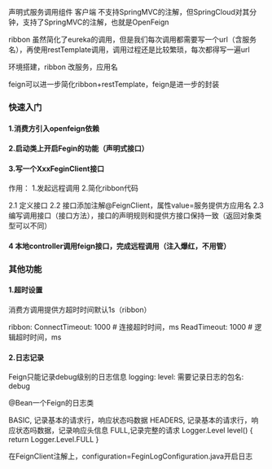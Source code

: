声明式服务调用组件
客户端
不支持SpringMVC的注解，但SpringCloud对其分钟，支持了SpringMVC的注解，也就是OpenFeign

ribbon 虽然简化了eureka的调用，但是我们每次调用都需要写一个url（含服务名），再使用restTemplate调用，调用过程还是比较繁琐，每次都得写一遍url

环境搭建，ribbon 改服务，应用名


feign可以进一步简化ribbon+restTemplate，feign是进一步的封装
### 快速入门

#### 1.消费方引入openfeign依赖


#### 2.启动类上开启Fegin的功能（声明式接口）



#### 3.写一个XxxFeginClient接口
作用：
1.发起远程调用
2.简化ribbon代码

2.1 定义接口
2.2 接口添加注解@FeignClient，属性value=服务提供方应用名
2.3 编写调用接口（接口方法），接口的声明规则和提供方接口保持一致（返回对象类型可以不同）

#### 4 本地controller调用feign接口，完成远程调用（注入爆红，不用管）

### 其他功能
#### 1.超时设置
消费方调用提供方超时时间默认1s（ribbon）

ribbon:
    ConnectTimeout: 1000 # 连接超时时间，ms
    ReadTimeout: 1000 # 逻辑超时时间，ms



#### 2.日志记录
Feign只能记录debug级别的日志信息
logging:
    level:
        需要记录日志的包名: debug

@Bean一个Feign的日志类

BASIC, 记录基本的请求行，响应状态吗数据
HEADERS, 记录基本的请求行，响应状态吗数据，记录响应头信息
FULL,记录完整的请求
Logger.Level level() {
    return Logger.Level.FULL
}

在FeignClient注解上，configuration=FeginLogConfiguration.java开启日志

